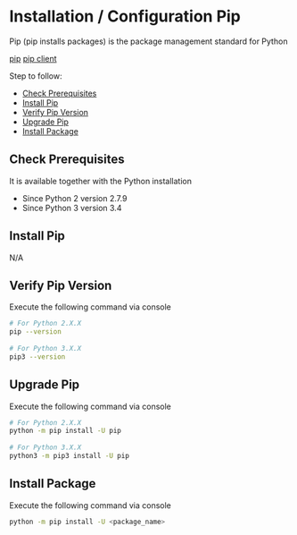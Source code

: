 # Installation / Configuration Pip

Pip (pip installs packages) is the package management standard for Python

[pip](https://pip.pypa.io/en/stable/)
[pip client](https://pip.pypa.io/en/stable/)

Step to follow:

- [Check Prerequisites](#check-prerequisites)
- [Install Pip](#install-pip)
- [Verify Pip Version](#verify-pip-version)
- [Upgrade Pip](#upgrade-pip)
- [Install Package](#install-package)





## <a name="check-prerequisites">Check Prerequisites</a>

It is available together with the Python installation

 * Since Python 2 version 2.7.9
 * Since Python 3 version 3.4





## <a name="install-pip">Install Pip</a>

N/A





## <a name="verify-pip-version">Verify Pip Version</a>

Execute the following command via console

```bash
# For Python 2.X.X
pip --version
 
# For Python 3.X.X
pip3 --version
```





## <a name="upgrade-pip">Upgrade Pip</a>

Execute the following command via console

```bash
# For Python 2.X.X
python -m pip install -U pip
 
# For Python 3.X.X
python3 -m pip3 install -U pip
```





## <a name="install-package">Install Package</a>

Execute the following command via console

```bash
python -m pip install -U <package_name>
```

